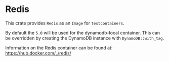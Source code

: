 # Redis 

This crate provides `Redis` as an `Image` for `testcontainers`.

By default the `5.0` will be used for the dynamodb-local container. This can be overridden by creating the DynamoDB
instance with `DynamoDB::with_tag`. 

Information on the Redis container can be found at: https://hub.docker.com/_/redis/
